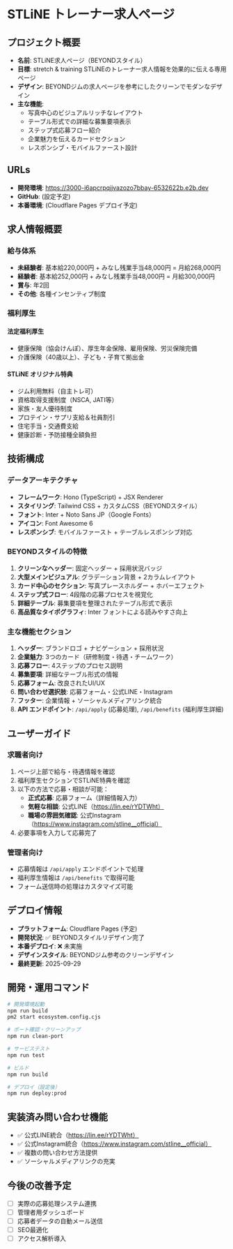 # STLiNE トレーナー求人ページ

## プロジェクト概要
- **名前**: STLiNE求人ページ（BEYONDスタイル）
- **目標**: stretch & training STLiNEのトレーナー求人情報を効果的に伝える専用ページ
- **デザイン**: BEYONDジムの求人ページを参考にしたクリーンでモダンなデザイン
- **主な機能**: 
  - 写真中心のビジュアルリッチなレイアウト
  - テーブル形式での詳細な募集要項表示
  - ステップ式応募フロー紹介
  - 企業魅力を伝えるカードセクション
  - レスポンシブ・モバイルファースト設計

## URLs
- **開発環境**: https://3000-i6apcrpqjjvazozo7bbay-6532622b.e2b.dev
- **GitHub**: (設定予定)
- **本番環境**: (Cloudflare Pages デプロイ予定)

## 求人情報概要

### 給与体系
- **未経験者**: 基本給220,000円 + みなし残業手当48,000円 = 月給268,000円
- **経験者**: 基本給252,000円 + みなし残業手当48,000円 = 月給300,000円
- **賞与**: 年2回
- **その他**: 各種インセンティブ制度

### 福利厚生
#### 法定福利厚生
- 健康保険（協会けんぽ）、厚生年金保険、雇用保険、労災保険完備
- 介護保険（40歳以上）、子ども・子育て拠出金

#### STLiNE オリジナル特典
- ジム利用無料（自主トレ可）
- 資格取得支援制度（NSCA, JATI等）
- 家族・友人優待制度
- プロテイン・サプリ支給＆社員割引
- 住宅手当・交通費支給
- 健康診断・予防接種全額負担

## 技術構成

### データアーキテクチャ
- **フレームワーク**: Hono (TypeScript) + JSX Renderer
- **スタイリング**: Tailwind CSS + カスタムCSS（BEYONDスタイル）
- **フォント**: Inter + Noto Sans JP（Google Fonts）
- **アイコン**: Font Awesome 6
- **レスポンシブ**: モバイルファースト + テーブルレスポンシブ対応

### BEYONDスタイルの特徴
1. **クリーンなヘッダー**: 固定ヘッダー + 採用状況バッジ
2. **大型メインビジュアル**: グラデーション背景 + 2カラムレイアウト
3. **カード中心のセクション**: 写真プレースホルダー + ホバーエフェクト
4. **ステップ式フロー**: 4段階の応募プロセスを視覚化
5. **詳細テーブル**: 募集要項を整理されたテーブル形式で表示
6. **高品質なタイポグラフィ**: Inter フォントによる読みやすさ向上

### 主な機能セクション
1. **ヘッダー**: ブランドロゴ + ナビゲーション + 採用状況
3. **企業魅力**: 3つのカード（研修制度・待遇・チームワーク）
4. **応募フロー**: 4ステップのプロセス説明
5. **募集要項**: 詳細なテーブル形式の情報
6. **応募フォーム**: 改良されたUI/UX
7. **問い合わせ選択肢**: 応募フォーム・公式LINE・Instagram
8. **フッター**: 企業情報 + ソーシャルメディアリンク統合
9. **API エンドポイント**: `/api/apply` (応募処理), `/api/benefits` (福利厚生詳細)

## ユーザーガイド

### 求職者向け
1. ページ上部で給与・待遇情報を確認
2. 福利厚生セクションでSTLiNE特典を確認
3. 以下の方法で応募・相談が可能：
   - **正式応募**: 応募フォーム（詳細情報入力）
   - **気軽な相談**: 公式LINE（https://lin.ee/rYDTWht）
   - **職場の雰囲気確認**: 公式Instagram（https://www.instagram.com/stline__official）
4. 必要事項を入力して応募完了

### 管理者向け
- 応募情報は `/api/apply` エンドポイントで処理
- 福利厚生情報は `/api/benefits` で取得可能
- フォーム送信時の処理はカスタマイズ可能

## デプロイ情報
- **プラットフォーム**: Cloudflare Pages (予定)
- **開発状況**: ✅ BEYONDスタイルリデザイン完了
- **本番デプロイ**: ❌ 未実施
- **デザインスタイル**: BEYONDジム参考のクリーンデザイン
- **最終更新**: 2025-09-29

## 開発・運用コマンド

```bash
# 開発環境起動
npm run build
pm2 start ecosystem.config.cjs

# ポート確認・クリーンアップ
npm run clean-port

# サービステスト
npm run test

# ビルド
npm run build

# デプロイ（設定後）
npm run deploy:prod
```

## 実装済み問い合わせ機能
- ✅ 公式LINE統合（https://lin.ee/rYDTWht）
- ✅ 公式Instagram統合（https://www.instagram.com/stline__official）
- ✅ 複数の問い合わせ方法提供
- ✅ ソーシャルメディアリンクの充実

## 今後の改善予定
- [ ] 実際の応募処理システム連携
- [ ] 管理者用ダッシュボード
- [ ] 応募者データの自動メール送信
- [ ] SEO最適化
- [ ] アクセス解析導入
